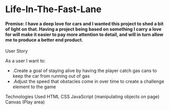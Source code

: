# Life-In-The-Fast-Lane

#### Premise: I have a deep love for cars and I wanted this project to shed a bit of light on that. Having a project being based on something I carry a love for will make it easier to pay more attention to detail, and will in turn allow me to produce a better end product.

User Story

As a user I want to:

- .Create a goal of staying alive by having the player catch gas cans to keep the car from running out of gas
- .Adjust the speed that obstacles come in over time to create a challenge element to the game


Technologies Used
HTML
CSS
JavaScript (manipulating objects on page)
Canvas (Play area)

